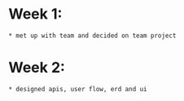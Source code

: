 # Week 1:
    * met up with team and decided on team project

# Week 2:
    * designed apis, user flow, erd and ui